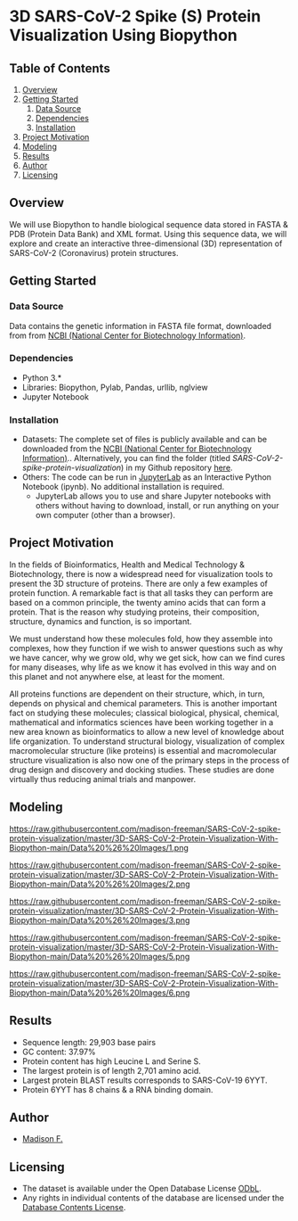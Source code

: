 # 3D SARS-CoV-2 Spike (S) Protein Visualization Using Biopython

## Table of Contents

1. [Overview](#overview)
2. [Getting Started](#getting-started)
    1. [Data Source](#data-source)
    2. [Dependencies](#dependencies)
	3. [Installation](#installation)
3. [Project Motivation](#project-motivation)
4. [Modeling](#modeling)
5. [Results](#results)
6. [Author](#author)
7. [Licensing](#licensing)

## Overview <a name="overview"></a>

We will use Biopython to handle biological sequence data stored in FASTA & PDB (Protein Data Bank) and XML format. Using this sequence data, we will explore and create an interactive three-dimensional (3D) representation of SARS-CoV-2 (Coronavirus) protein structures.

## Getting Started  <a name="getting-started"></a>

### Data Source <a name="data-source"></a>

Data contains the genetic information in FASTA file format, downloaded from from [NCBI (National Center for Biotechnology Information)](https://www.ncbi.nlm.nih.gov/nuccore/MN908947.3?report=fasta).

### Dependencies <a name="dependencies"></a>
* Python 3.*
* Libraries: Biopython, Pylab, Pandas, urllib, nglview
* Jupyter Notebook

### Installation <a name="installation"></a>

* Datasets: The complete set of files is publicly available and can be downloaded from the [NCBI (National Center for Biotechnology Information)](https://www.ncbi.nlm.nih.gov/nuccore/MN908947.3?report=fasta).. Alternatively, you can find the folder (titled _SARS-CoV-2-spike-protein-visualization_) in my Github repository [here](https://github.com/madison-freeman/SARS-CoV-2-spike-protein-visualization).
* Others: The code can be run in [JupyterLab](https://jupyter.org/try) as an Interactive Python Notebook (ipynb). No additional installation is required.
    - JupyterLab allows you to use and share Jupyter notebooks with others without having to download, install, or run anything on your own computer (other than a browser).

## Project Motivation <a name="project-motivation"></a>

In the fields of Bioinformatics, Health and Medical Technology & Biotechnology, there is now a widespread need for visualization tools to present the 3D structure of proteins. There are only a few examples of protein function. A remarkable fact is that all tasks they can perform are based on a common principle, the twenty amino acids that can form a protein. That is the reason why studying proteins, their composition, structure, dynamics and function, is so important.

We must understand how these molecules fold, how they assemble into complexes, how they function if we wish to answer questions such as why we have cancer, why we grow old, why we get sick, how can we find cures for many diseases, why life as we know it has evolved in this way and on this planet and not anywhere else, at least for the moment. 
 
 All proteins functions are dependent on their structure, which, in turn, depends on physical and chemical parameters. This is another important fact on studying these molecules; classical biological, physical, chemical, mathematical and informatics sciences have been working together in a new area known as bioinformatics to allow a new level of knowledge about life organization. To understand structural biology, visualization of complex macromolecular structure (like proteins) is essential and macromolecular structure visualization is also now one of the primary steps in the process of drug design and discovery and docking studies. These studies are done virtually thus reducing animal trials and manpower.

## Modeling <a name="modeling"></a>

<https://raw.githubusercontent.com/madison-freeman/SARS-CoV-2-spike-protein-visualization/master/3D-SARS-CoV-2-Protein-Visualization-With-Biopython-main/Data%20%26%20Images/1.png>

<https://raw.githubusercontent.com/madison-freeman/SARS-CoV-2-spike-protein-visualization/master/3D-SARS-CoV-2-Protein-Visualization-With-Biopython-main/Data%20%26%20Images/2.png>

<https://raw.githubusercontent.com/madison-freeman/SARS-CoV-2-spike-protein-visualization/master/3D-SARS-CoV-2-Protein-Visualization-With-Biopython-main/Data%20%26%20Images/3.png>

<https://raw.githubusercontent.com/madison-freeman/SARS-CoV-2-spike-protein-visualization/master/3D-SARS-CoV-2-Protein-Visualization-With-Biopython-main/Data%20%26%20Images/5.png>

<https://raw.githubusercontent.com/madison-freeman/SARS-CoV-2-spike-protein-visualization/master/3D-SARS-CoV-2-Protein-Visualization-With-Biopython-main/Data%20%26%20Images/6.png>

## Results <a name="results"></a>

* Sequence length: 29,903 base pairs
* GC content: 37.97%
* Protein content has high Leucine L and Serine S.
* The largest protein is of length 2,701 amino acid.
* Largest protein BLAST results corresponds to SARS-CoV-19 6YYT.
* Protein 6YYT has 8 chains & a RNA binding domain.

## Author<a name="author"></a>
* [Madison F.](https://github.com/madison-freeman)

## Licensing<a name="licensing"></a>

* The dataset is available under the Open Database License [ODbL](http://opendatacommons.org/licenses/odbl/1.0/).
* Any rights in individual contents of the database are licensed under the [Database Contents License](http://opendatacommons.org/licenses/dbcl/1.0/).

